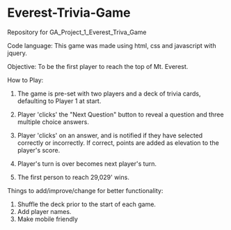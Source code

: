 # Everest-Trivia-Game
Repository for GA_Project_1_Everest_Triva_Game

Code language: This game was made using html, css and javascript with jquery. 

Objective: To be the first player to reach the top of Mt. Everest. 

How to Play: 

1. The game is pre-set with two players and a deck of trivia cards, defaulting to Player 1 at start. 

2. Player 'clicks' the "Next Question" button to reveal a question and three multiple choice answers. 

3. Player 'clicks' on an answer, and is notified if they have selected correctly or incorrectly. If correct, points are added as elevation to the player's score. 

4. Player's turn is over becomes next player's turn. 

5. The first person to reach 29,029' wins.


Things to add/improve/change for better functionality:

1. Shuffle the deck prior to the start of each game.
2. Add player names.
3. Make mobile friendly




